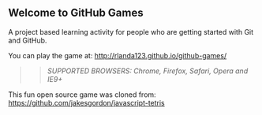 ## Welcome to GitHub Games

A project based learning activity for people who are getting started with Git and GitHub.

You can play the game at: http://rlanda123.github.io/github-games/

>> _*SUPPORTED BROWSERS*: Chrome, Firefox, Safari, Opera and IE9+_

This fun open source game was cloned from: https://github.com/jakesgordon/javascript-tetris
